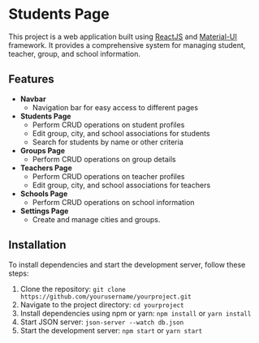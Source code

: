 # Students Page
This project is a web application built using [ReactJS](https://react.dev/) and [Material-UI](https://mui.com/) framework. It provides a comprehensive system for managing student, teacher, group, and school information.

## Features

- **Navbar**
  - Navigation bar for easy access to different pages
- **Students Page**
  - Perform CRUD operations on student profiles
  - Edit group, city, and school associations for students
  - Search for students by name or other criteria
- **Groups Page**
  - Perform CRUD operations on group details
- **Teachers Page**
  - Perform CRUD operations on teacher profiles
  - Edit group, city, and school associations for teachers
- **Schools Page**
  - Perform CRUD operations on school information
- **Settings Page**
  - Create and manage cities and groups.


## Installation

To install dependencies and start the development server, follow these steps:

1. Clone the repository:
``git clone https://github.com/yourusername/yourproject.git``
2. Navigate to the project directory:
``cd yourproject``
3. Install dependencies using npm or yarn:
``npm install``
    or
``yarn install``
4. Start JSON server:
``json-server --watch db.json`` 
5. Start the development server:
``npm start``
    or
``yarn start``

